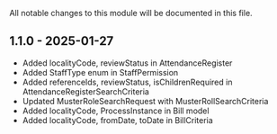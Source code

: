 
All notable changes to this module will be documented in this file.

## 1.1.0 - 2025-01-27

- Added localityCode, reviewStatus in AttendanceRegister
- Added StaffType enum in StaffPermission
- Added referenceIds, reviewStatus, isChildrenRequired in AttendanceRegisterSearchCriteria
- Updated MusterRoleSearchRequest with MusterRollSearchCriteria
- Added localityCode, ProcessInstance in Bill model
- Added localityCode, fromDate, toDate in BillCriteria